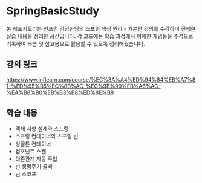 # SpringBasicStudy


본 레포지토리는 인프런 김영한님의 스프링 핵심 원리 - 기본편 강의를 수강하며 진행한 실습 내용을 정리한 공간입니다.
각 코드에는 학습 과정에서 이해한 개념들을 주석으로 기록하여 복습 및 참고용으로 활용할 수 있도록 정리해뒀습니다.


## 강의 링크 

https://www.inflearn.com/course/%EC%8A%A4%ED%94%84%EB%A7%81-%ED%95%B5%EC%8B%AC-%EC%9B%90%EB%A6%AC-%EA%B8%B0%EB%B3%B8%ED%8E%B8


## 학습 내용

- 객체 지향 설계와 스프링
- 스프링 컨테이너와 스프링 빈
- 싱글톤 컨테이너
- 컴포넌트 스캔
- 의존관계 자동 주입
- 빈 생명주기 콜백
- 빈 스코프
